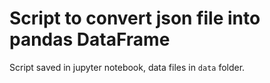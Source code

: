 # Script to convert json file into pandas DataFrame
Script saved in jupyter notebook, data files in `data` folder. 